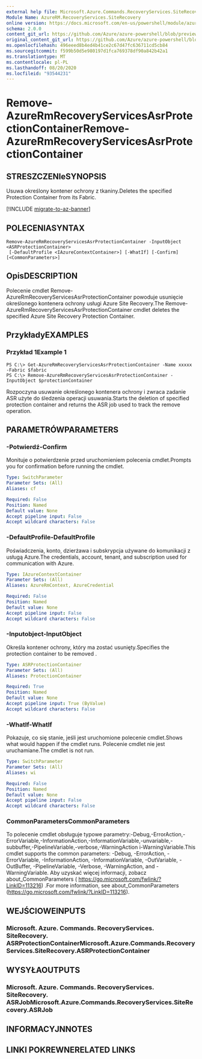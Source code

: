 ```yaml
---
external help file: Microsoft.Azure.Commands.RecoveryServices.SiteRecovery.dll-Help.xml
Module Name: AzureRM.RecoveryServices.SiteRecovery
online version: https://docs.microsoft.com/en-us/powershell/module/azurerm.recoveryservices.siterecovery/remove-azurermrecoveryservicesasrprotectioncontainer
schema: 2.0.0
content_git_url: https://github.com/Azure/azure-powershell/blob/preview/src/ResourceManager/RecoveryServices.SiteRecovery/Commands.RecoveryServices.SiteRecovery/help/Remove-AzureRmRecoveryServicesAsrProtectionContainer.md
original_content_git_url: https://github.com/Azure/azure-powershell/blob/preview/src/ResourceManager/RecoveryServices.SiteRecovery/Commands.RecoveryServices.SiteRecovery/help/Remove-AzureRmRecoveryServicesAsrProtectionContainer.md
ms.openlocfilehash: 496eeed8b4ed4b41ce2c67d47fc636711cd5cb84
ms.sourcegitcommit: f599b50d5e980197d1fca769378df90a842b42a1
ms.translationtype: MT
ms.contentlocale: pl-PL
ms.lasthandoff: 08/20/2020
ms.locfileid: "93544231"
---
```

# <span data-ttu-id="7558d-101">Remove-AzureRmRecoveryServicesAsrProtectionContainer</span><span class="sxs-lookup"><span data-stu-id="7558d-101">Remove-AzureRmRecoveryServicesAsrProtectionContainer</span></span>

## <span data-ttu-id="7558d-102">STRESZCZENIe</span><span class="sxs-lookup"><span data-stu-id="7558d-102">SYNOPSIS</span></span>
<span data-ttu-id="7558d-103">Usuwa określony kontener ochrony z tkaniny.</span><span class="sxs-lookup"><span data-stu-id="7558d-103">Deletes the specified Protection Container from its Fabric.</span></span>

[!INCLUDE [migrate-to-az-banner](../../includes/migrate-to-az-banner.md)]

## <span data-ttu-id="7558d-104">POLECENIA</span><span class="sxs-lookup"><span data-stu-id="7558d-104">SYNTAX</span></span>

```
Remove-AzureRmRecoveryServicesAsrProtectionContainer -InputObject <ASRProtectionContainer>
 [-DefaultProfile <IAzureContextContainer>] [-WhatIf] [-Confirm] [<CommonParameters>]
```

## <span data-ttu-id="7558d-105">Opis</span><span class="sxs-lookup"><span data-stu-id="7558d-105">DESCRIPTION</span></span>
<span data-ttu-id="7558d-106">Polecenie cmdlet Remove-AzureRmRecoveryServicesAsrProtectionContainer powoduje usunięcie określonego kontenera ochrony usługi Azure Site Recovery.</span><span class="sxs-lookup"><span data-stu-id="7558d-106">The Remove-AzureRmRecoveryServicesAsrProtectionContainer cmdlet deletes the specified Azure Site Recovery Protection Container.</span></span>

## <span data-ttu-id="7558d-107">Przykłady</span><span class="sxs-lookup"><span data-stu-id="7558d-107">EXAMPLES</span></span>

### <span data-ttu-id="7558d-108">Przykład 1</span><span class="sxs-lookup"><span data-stu-id="7558d-108">Example 1</span></span>
```
PS C:\> Get-AzureRmRecoveryServicesAsrProtectionContainer -Name xxxxx  -Fabric $fabric
PS C:\> Remove-AzureRmRecoveryServicesAsrProtectionContainer -InputObject $protectionContainer
```

<span data-ttu-id="7558d-109">Rozpoczyna usuwanie określonego kontenera ochrony i zwraca zadanie ASR użyte do śledzenia operacji usuwania.</span><span class="sxs-lookup"><span data-stu-id="7558d-109">Starts the deletion of specified protection container and returns the ASR job used to track the remove operation.</span></span>

## <span data-ttu-id="7558d-110">PARAMETRÓW</span><span class="sxs-lookup"><span data-stu-id="7558d-110">PARAMETERS</span></span>

### <span data-ttu-id="7558d-111">-Potwierdź</span><span class="sxs-lookup"><span data-stu-id="7558d-111">-Confirm</span></span>
<span data-ttu-id="7558d-112">Monituje o potwierdzenie przed uruchomieniem polecenia cmdlet.</span><span class="sxs-lookup"><span data-stu-id="7558d-112">Prompts you for confirmation before running the cmdlet.</span></span>

```yaml
Type: SwitchParameter
Parameter Sets: (All)
Aliases: cf

Required: False
Position: Named
Default value: None
Accept pipeline input: False
Accept wildcard characters: False
```

### <span data-ttu-id="7558d-113">-DefaultProfile</span><span class="sxs-lookup"><span data-stu-id="7558d-113">-DefaultProfile</span></span>
<span data-ttu-id="7558d-114">Poświadczenia, konto, dzierżawa i subskrypcja używane do komunikacji z usługą Azure.</span><span class="sxs-lookup"><span data-stu-id="7558d-114">The credentials, account, tenant, and subscription used for communication with Azure.</span></span>

```yaml
Type: IAzureContextContainer
Parameter Sets: (All)
Aliases: AzureRmContext, AzureCredential

Required: False
Position: Named
Default value: None
Accept pipeline input: False
Accept wildcard characters: False
```

### <span data-ttu-id="7558d-115">-Inputobject</span><span class="sxs-lookup"><span data-stu-id="7558d-115">-InputObject</span></span>
<span data-ttu-id="7558d-116">Określa kontener ochrony, który ma zostać usunięty.</span><span class="sxs-lookup"><span data-stu-id="7558d-116">Specifies the protection container to be removed .</span></span>

```yaml
Type: ASRProtectionContainer
Parameter Sets: (All)
Aliases: ProtectionContainer

Required: True
Position: Named
Default value: None
Accept pipeline input: True (ByValue)
Accept wildcard characters: False
```

### <span data-ttu-id="7558d-117">-WhatIf</span><span class="sxs-lookup"><span data-stu-id="7558d-117">-WhatIf</span></span>
<span data-ttu-id="7558d-118">Pokazuje, co się stanie, jeśli jest uruchomione polecenie cmdlet.</span><span class="sxs-lookup"><span data-stu-id="7558d-118">Shows what would happen if the cmdlet runs.</span></span>
<span data-ttu-id="7558d-119">Polecenie cmdlet nie jest uruchamiane.</span><span class="sxs-lookup"><span data-stu-id="7558d-119">The cmdlet is not run.</span></span>

```yaml
Type: SwitchParameter
Parameter Sets: (All)
Aliases: wi

Required: False
Position: Named
Default value: None
Accept pipeline input: False
Accept wildcard characters: False
```

### <span data-ttu-id="7558d-120">CommonParameters</span><span class="sxs-lookup"><span data-stu-id="7558d-120">CommonParameters</span></span>
<span data-ttu-id="7558d-121">To polecenie cmdlet obsługuje typowe parametry:-Debug,-ErrorAction,-ErrorVariable,-InformationAction,-InformationVariable,-unvariable,-subbuffer,-PipelineVariable,-verbose,-WarningAction i-WarningVariable.</span><span class="sxs-lookup"><span data-stu-id="7558d-121">This cmdlet supports the common parameters: -Debug, -ErrorAction, -ErrorVariable, -InformationAction, -InformationVariable, -OutVariable, -OutBuffer, -PipelineVariable, -Verbose, -WarningAction, and -WarningVariable.</span></span> <span data-ttu-id="7558d-122">Aby uzyskać więcej informacji, zobacz about_CommonParameters ( https://go.microsoft.com/fwlink/?LinkID=113216) .</span><span class="sxs-lookup"><span data-stu-id="7558d-122">For more information, see about_CommonParameters (https://go.microsoft.com/fwlink/?LinkID=113216).</span></span>

## <span data-ttu-id="7558d-123">WEJŚCIOWE</span><span class="sxs-lookup"><span data-stu-id="7558d-123">INPUTS</span></span>

### <span data-ttu-id="7558d-124">Microsoft. Azure. Commands. RecoveryServices. SiteRecovery. ASRProtectionContainer</span><span class="sxs-lookup"><span data-stu-id="7558d-124">Microsoft.Azure.Commands.RecoveryServices.SiteRecovery.ASRProtectionContainer</span></span>

## <span data-ttu-id="7558d-125">WYSYŁA</span><span class="sxs-lookup"><span data-stu-id="7558d-125">OUTPUTS</span></span>

### <span data-ttu-id="7558d-126">Microsoft. Azure. Commands. RecoveryServices. SiteRecovery. ASRJob</span><span class="sxs-lookup"><span data-stu-id="7558d-126">Microsoft.Azure.Commands.RecoveryServices.SiteRecovery.ASRJob</span></span>

## <span data-ttu-id="7558d-127">INFORMACYJN</span><span class="sxs-lookup"><span data-stu-id="7558d-127">NOTES</span></span>

## <span data-ttu-id="7558d-128">LINKI POKREWNE</span><span class="sxs-lookup"><span data-stu-id="7558d-128">RELATED LINKS</span></span>
